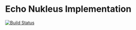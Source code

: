 # Echo Nukleus Implementation

[![Build Status][build-status-image]][build-status]

[build-status-image]: https://travis-ci.org/reaktivity/nukleus-echo.java.svg?branch=develop
[build-status]: https://travis-ci.org/reaktivity/nukleus-echo.java
